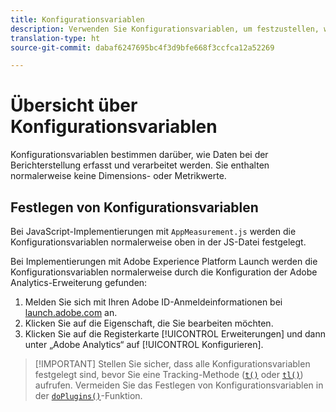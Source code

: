 ```yaml
---
title: Konfigurationsvariablen
description: Verwenden Sie Konfigurationsvariablen, um festzustellen, wie Daten erfasst werden.
translation-type: ht
source-git-commit: dabaf6247695bc4f3d9bfe668f3ccfca12a52269

---
```



# Übersicht über Konfigurationsvariablen

Konfigurationsvariablen bestimmen darüber, wie Daten bei der Berichterstellung erfasst und verarbeitet werden. Sie enthalten normalerweise keine Dimensions- oder Metrikwerte.

## Festlegen von Konfigurationsvariablen

Bei JavaScript-Implementierungen mit `AppMeasurement.js` werden die Konfigurationsvariablen normalerweise oben in der JS-Datei festgelegt.

Bei Implementierungen mit Adobe Experience Platform Launch werden die Konfigurationsvariablen normalerweise durch die Konfiguration der Adobe Analytics-Erweiterung gefunden:

1. Melden Sie sich mit Ihren Adobe ID-Anmeldeinformationen bei [launch.adobe.com](https://launch.adobe.com) an.
2. Klicken Sie auf die Eigenschaft, die Sie bearbeiten möchten.
3. Klicken Sie auf die Registerkarte [!UICONTROL Erweiterungen] und dann unter „Adobe Analytics“ auf [!UICONTROL Konfigurieren].

>[!IMPORTANT] Stellen Sie sicher, dass alle Konfigurationsvariablen festgelegt sind, bevor Sie eine Tracking-Methode ([`t()`](../functions/t-method.md) oder [`tl()`](../functions/tl-method.md)) aufrufen. Vermeiden Sie das Festlegen von Konfigurationsvariablen in der [`doPlugins()`](../functions/doplugins.md)-Funktion.
